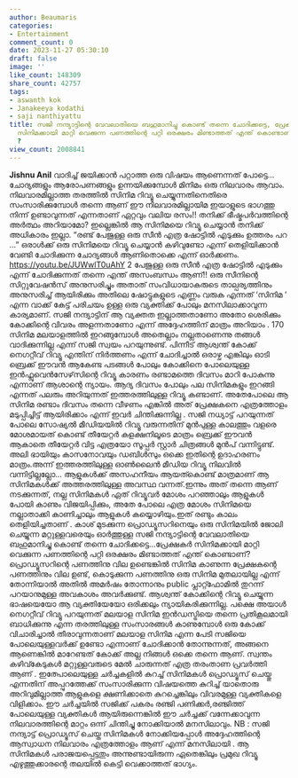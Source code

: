 ```yaml
---
author: Beaumaris
categories:
- Entertainment
comment_count: 0
date: 2023-11-27 05:30:10
draft: false
image: ''
like_count: 148309
share_count: 42757
tags:
- aswanth kok
- Janakeeya kodathi
- saji nanthiyattu
title: സജി നന്ദ്യാട്ടിന്റെ വേവലാതിയെ ബഹുമാനിച്ചു കൊണ്ട് തന്നെ ചോദിക്കട്ടെ, പ്രേക്ഷകർ
  സിനിമക്കായി മാറ്റി വെക്കുന്ന പണത്തിന്റെ പറ്റി ഒരക്ഷരം മിണ്ടാത്തത് എന്ത് കൊണ്ടാണ്
  ?
view_count: 2008841
---
```


**Jishnu Anil** വാദിച്ച് ജയിക്കാൻ പറ്റാത്ത ഒരു വിഷയം ആണെന്നത് പോട്ടെ... ചോദ്യങ്ങളും ആരോപണങ്ങളും ഉന്നയിക്കുമ്പോൾ മിനിമം ഒരു നിലവാരം ആവാം. നിലവാരമില്ലാത്ത തരത്തിൽ സിനിമ റിവ്യൂ ചെയ്യുന്നതിനെതിരെ സംസാരിക്കുമ്പോൾ തന്നെ ആണ് ഈ നിലവാരമില്ലായിമ ഇയാളുടെ ഭാഗത്തു നിന്ന് ഉണ്ടാവുന്നത് എന്നതാണ് ഏറ്റവും വലിയ രസം!! തനിക്ക് ഭീഷ്മപർവത്തിന്റെ അർത്ഥം അറിയാമോ? ഇല്ലെങ്കിൽ ആ സിനിമയെ റിവ്യൂ ചെയ്യാൻ തനിക്ക് അധികാരം ഇല്ലാ. “രണ്ട് പേജുള്ള ഒരു സീൻ എത്ര ഷോട്ടിൽ എടുക്കും ഉത്തരം പറ ...” ഒരാൾക്ക് ഒരു സിനിമയെ റിവ്യൂ ചെയ്യാൻ കഴിവുണ്ടോ എന്ന് തെളിയിക്കാൻ വേണ്ടി ചോദിക്കുന്ന ചോദ്യങ്ങൾ ആണിതൊക്കെ എന്ന് ഓർക്കണം. https://youtu.be/JUWwlT0uAhY 2 പേജുള്ള ഒരു സീൻ എത്ര ഷോട്ടിൽ എടുക്കും എന്ന് ചോദിക്കുന്നത് തന്നെ എന്ത് അസംബന്ധം ആണ്!! ഒരു സീനിന്റെ സിറ്റുവേഷൻസ് അനുസരിച്ചും അതാത് സംവിധായാകരുടെ താല്പര്യത്തിനും അനുസരിച്ച് ആയിരിക്കും അതിലെ ഷോട്ടുകളുടെ എണ്ണം വരുക എന്നത് ‘സിനിമ ’ എന്ന വാക്ക് കേട്ട് പരിചയം ഉള്ള ഒരു വ്യക്തിക്ക് പോലും മനസിലാക്കാവുന്ന കാര്യമാണ്. സജി നന്ദ്യാട്ടിന് ആ വ്യക്തത ഇല്ലാത്തതാണോ അതോ ശെരിക്കും കോക്കിന്റെ വിവരം അളന്നതാണോ എന്ന് അദ്ദേഹത്തിന് മാത്രം അറിയാം . 170 സിനിമ മലയാളത്തിൽ ഇറങ്ങുമ്പോൾ അതെല്ലാം നല്ലതാണെന്നു തങ്ങൾ വാദിക്കുന്നില്ല എന്ന് സജി സ്വയം പറയുന്നുണ്ട്. പിന്നീട് ആശ്വന്ത് കോക്ക് നെഗറ്റീവ് റിവ്യൂ എന്തിന് നിർത്തണം എന്ന് ചോദിച്ചാൽ ഒരാഴ്ച എങ്കിലും ഓടി ബ്രെക്ക് ഈവൻ ആകേണ്ട പടങ്ങൾ പോലും കോക്കിനെ പോലെയുള്ള ഇൻഫ്ലുവെൻസേഴ്‌സിന്റെ റിവ്യൂ കാരണം രണ്ടാമത്തെ ദിവസം മാറി പോകുന്നു എന്നാണ് ആശാന്റെ ന്യായം. ആദ്യ ദിവസം പോലും പല സിനിമകളും ഇറങ്ങി എന്നത് പലരും അറിയുന്നത് ഇത്തരത്തിലുള്ള റിവ്യൂ കണ്ടാണ്. അതേപോലെ ആ സിനിമ രണ്ടാം ദിവസം തന്നെ വീഴണം എങ്കിൽ അത്‌ പ്രേക്ഷകനെ എത്രത്തോളം മടുപ്പിച്ചിട്ട് ആയിരിക്കാം എന്ന് ഇവർ ചിന്തിക്കുന്നില്ല . സജി നധ്യാട്ട് പറയുന്നത് പോലെ സോഷ്യൽ മീഡിയയിൽ റിവ്യൂ വരുന്നതിന് മുൻപുള്ള കാലത്തും വളരെ മോശമായത് കൊണ്ട് തീയേറ്റർ കളക്ഷനിലൂടെ മാത്രം ബ്രെക്ക് ഈവൻ ആകാതെ തീയേറ്റർ വിട്ട എത്രയോ സൂപ്പർ സ്റ്റാർ ചിത്രങ്ങൾ മുൻപ് വന്നിട്ടുണ്ട്. അലി ഭായിയും കാസനോവയും ഡബിൾസും ഒക്കെ ഇതിന്റെ ഉദാഹരണം മാത്രം.അന്ന് ഇത്തരത്തിലുള്ള ഓൺലൈൻ മീഡിയ റിവ്യൂ നിലവിൽ വന്നിട്ടില്ലല്ലോ... ആളുകൾക്ക് അസഹനീയം ആയത്കൊണ്ട് മാത്രമാണ് ആ സിനിമകൾക്ക് അത്തരത്തിലുള്ള അവസ്ഥ വന്നത്.ഇന്നും അത്‌ തന്നെ ആണ് നടക്കുന്നത്, നല്ല സിനിമകൾ ഏത് റിവ്യൂവർ മോശം പറഞ്ഞാലും ആളുകൾ പോയി കാണും വിജയിപ്പിക്കും, അതേ പോലെ എത്ര മോശം സിനിമയെ നല്ലാതാക്കി കാണിച്ചാലും ആളുകൾ കയ്യൊഴിയും.ഇത് രണ്ടും കാലം തെളിയിച്ചതാണ് . കാശ് മുടക്കുന്ന പ്രൊഡ്യൂസറിനെയും ഒരു സിനിമയിൽ ജോലി ചെയ്യുന്ന മറ്റുള്ളവരെയും ഓർത്തുള്ള സജി നന്ദ്യാട്ടിന്റെ വേവലാതിയെ ബഹുമാനിച്ചു കൊണ്ട് തന്നെ ചോദിക്കട്ടെ...പ്രേക്ഷകർ സിനിമക്കായി മാറ്റി വെക്കുന്ന പണത്തിന്റെ പറ്റി ഒരക്ഷരം മിണ്ടാത്തത് എന്ത് കൊണ്ടാണ്? പ്രൊഡ്യൂസറിന്റെ പണത്തിനു വില ഉണ്ടെങ്കിൽ സിനിമ കാണുന്ന പ്രേക്ഷകന്റെ പണത്തിനും വില ഉണ്ട്, കൊടുക്കുന്ന പണത്തിനു ഒരു സിനിമ മുതലായില്ല എന്ന് തോന്നിയാൽ അതിൽ അമർഷം തോന്നാനും public പ്ലാറ്റ്ഫോമിൽ തുറന്ന് പറയാനുമുള്ള അവകാശം അവർക്കുണ്ട്. ആശ്വന്ത് കോക്കിന്റെ റിവ്യൂ ചെയ്യുന്ന ഭാഷയെയോ ആ വ്യക്തിയേയോ ഒരിക്കലും ന്യായികരിക്കുന്നില്ല. പക്ഷെ അയാൾ നെഗറ്റീവ് റിവ്യൂ പറയുന്നത് മലയാള സിനിമ ഇൻഡസ്ട്രിയെ തന്നെ പ്രതികൂലമായി ബാധിക്കുന്നു എന്ന തരത്തിലുള്ള സംസാരങ്ങൾ കാണുമ്പോൾ ഒരു കോക്ക് വിചാരിച്ചാൽ തീരാവുന്നതാണ് മലയാള സിനിമ എന്ന പേടി സജിയെ പോലെയുള്ളവർക്ക് ഉണ്ടോ എന്നാണ് ചോദിക്കാൻ തോന്നുന്നത്, അങ്ങനെ ആണെങ്കിൽ മാറേണ്ടത് കോക്ക് അല്ല നിങ്ങൾ ഒക്കെ തന്നെ ആണ്. സ്വന്തം കഴിവ്കേടുകൾ മറ്റുള്ളവരുടെ മേൽ ചാരുന്നത് എത്ര തരംതാണ പ്രവർത്തി ആണ് . ഇത്പോലെയുള്ള ചർച്ചകളിൽ കുറച്ച് സിനിമകൾ പ്രൊഡ്യൂസ് ചെയ്തു എന്നതിന് അപ്പുറത്തേക്ക് സംസാരിക്കുന്ന വിഷയത്തെ കുറിച്ച് യാതൊരു അറിവുമില്ലാത്ത ആളുകളെ ക്ഷണിക്കാതെ കുറച്ചെങ്കിലും വിവരമുള്ള വ്യക്തികളെ വിളിക്കാം. ഈ ചർച്ചയിൽ സജിക്ക് പകരം രഞ്ജി പണിക്കർ,രഞ്ജിത്ത് പോലെയുള്ള വ്യക്തികൾ ആയിരുന്നെങ്കിൽ ഈ ചർച്ചക്ക് വന്നേക്കാവുന്ന നിലവാരത്തിന്റെ മാറ്റം ഒന്ന് ചിന്തിച്ചു നോക്കിയാൽ മനസിലാവും. NB : സജി നന്ദ്യാട്ട് പ്രൊഡ്യൂസ് ചെയ്ത സിനിമകൾ നോക്കിയപ്പോൾ അദ്ദേഹത്തിന്റെ ആസ്വാധന നിലവാരം എത്രത്തോളം ആണ് എന്ന് മനസിലായി . ആ സിനിമകൾ പരാജയപ്പെട്ടതും അന്നുണ്ടായിരുന്ന ഏതെങ്കിലും പ്രമുഖ റിവ്യൂ എഴുത്തുക്കാരന്റെ തലയിൽ കെട്ടി വെക്കാത്തത് ഭാഗ്യം.